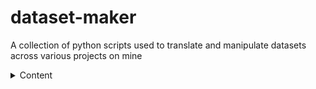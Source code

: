 # dataset-maker
A collection of python scripts used to translate and manipulate datasets across various projects on mine

<details>
<summary>Content</summary>

| Dataset | Description |
|-----:|-----------|
|     story-writer| epub processing and chunking for text completition dataset |
|     samantha| smantha llm processed and translated |
|     psychology-dataset| psychology dataset conversations processed and translated |
|     dpo| DPO (Truthy and Orca) dataset processed and translated |
|     haiku| Haiku prompt dataset and haiku generation |

</details>
